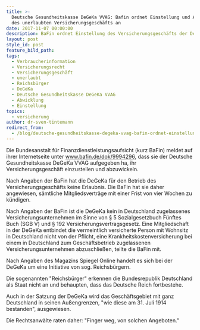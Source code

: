 ```yaml
---
title: >-
  Deutsche Gesundheitskasse DeGeKa VVAG: Bafin ordnet Einstellung und Abwicklung
  des unerlaubten Versicherungsgeschäfts an
date: 2017-11-07 00:00:00
description: BaFin ordnet Einstellung des Versicherungsgeschäfts der DeGeKa an.
layout: post
style_id: post
feature_bild_path:
tags:
  - Verbraucherinformation
  - Versicherungsrecht
  - Versicherungsgeschäft
  - unerlaubt
  - Reichsbürger
  - DeGeKa
  - Deutsche Gesundheitskasse DeGeKa VVAG
  - Abwicklung
  - Einstellung
topics:
  - versicherung
author: dr-sven-tintemann
redirect_from:
  - /blog/deutsche-gesundheitskasse-degeka-vvag-bafin-ordnet-einstellung-und-abwicklung-des-unerlaubten-versicherungsgeschäfts-an/
---
```



Die Bundesanstalt für Finanzdienstleistungsaufsicht (kurz BaFin) meldet auf ihrer Internetseite unter www.bafin.de/dok/9994296, dass sie der Deutsche Gesundheitskasse DeGeKa VVAG aufgegeben ha, ihr Versicherungsgeschäft einzustellen und abzuwickeln.

Nach Angaben der BaFin hat die DeGeKa für den Betrieb des Versicherungsgeschäfts keine Erlaubnis. Die BaFin hat sie daher angewiesen, sämtliche Mitgliedsverträge mit einer Frist von vier Wochen zu kündigen.

Nach Angaben der BaFin ist die DeGeKa kein in Deutschland zugelassenes Versicherungsunternehmen im Sinne von § 5 Sozialgesetzbuch Fünftes Buch (SGB V) und § 192 Versicherungsvertragsgesetz. Eine Mitgliedschaft in der DeGeKa entbindet die vermeintlich versicherte Person mit Wohnsitz in Deutschland nicht von der Pflicht, eine Krankheitskostenversicherung bei einem in Deutschland zum Geschäftsbetrieb zugelassenen Versicherungsunternehmen abzuschließen, teilte die BaFin mit.

Nach Angaben des Magazins Spiegel Online handelt es sich bei der DeGeKa um eine Initiative von sog. Reichsbürgern.

Die sogenannten "Reichsbürger" erkennen die Bundesrepublik Deutschland als Staat nicht an und behaupten, dass das Deutsche Reich fortbestehe.

Auch in der Satzung der DeGeKa wird das Geschäftsgebiet mit ganz Deutschland in seinen Außengrenzen, "wie diese am 31. Juli 1914 bestanden", ausgewiesen.

Die Rechtsanwälte raten daher: "Finger weg, von solchen Angeboten."